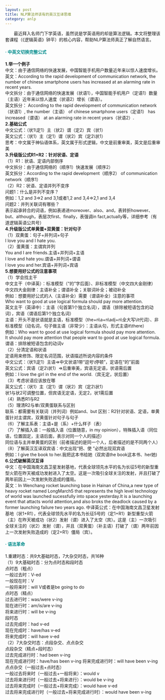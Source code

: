 ```yaml
---
layout: post
title: NLP算法师该有的英汉互译思维
category: anlp
---
```


&emsp;&emsp;最近拜入名师门下学英语，虽然说是学英语用的却是算法逻辑。本文将整理该套课程（《逻辑英语》钟平）的核心内容，帮助NLP算法师真正了解自然语言。          

#### <span style="color:#008B8B;">· 中英文切换完整公式</span>          
**1.举一个例子**        
中文：由于通信网络的快速发展，中国智能手机用户数量近年来以惊人速度增长。           
英文：According to the rapid development of communication network, the number of chinese smartphone users has increased at an alarming rate in recent years.      
中文拆分：由于通信网络的快速发展（状语1），中国智能手机用户（定语1）数量（主语）近年来以惊人速度（状语2）增长（谓语）。      
英文拆分： According to the rapid development of communication network（状语1）, the number（主语） of chinese smartphone users（定语1） has increased（谓语） at an alarming rate in recent years（状语2）.      
**2.基础公式**      
中文公式：（状1\定1）主（状2）谓（定2）宾（状1）           
英文公式：（状1）主（定1）谓（状2）宾（定2\状1）       
思考：中文属于神仙语体系，英文属于形式逻辑，中文是前重审美，英文是后重审美           
**3.升级版公式R1+R2：针对状语、定语**      
（1）R1：状语、定语内部倒序       
中文拆分：由于通信网络的（顺序1）快速发展（顺序2）            
英文拆分：According to the rapid development（顺序2） of communication network（顺序1）      
（2）R2：状语、定语并列不变序        
问题1：什么是并列不变序？       
例如：1,2 and 3=>2 and 3,1或者1,2 and 3,4=>2,1 and 3,4       
问题2：并列关联词有哪些？      
表示起承转合的词语，例如表递进moreover、also、and，表转折however、but、although，表层次first、finally，表强调in fact,actually等，详细参考（有道逻辑英语公共号）      
**4.升级版公式单黄蛋+双黄蛋：针对句子**       
（1）双黄蛋：句子+并列词+句子        
I love you and I hate you.    
（2）蛋黄蛋：主谓宾并列        
You and I are friends.主语+并列词+主语        
I love and hate you.谓语+并列词+谓语       
I love you and her.宾语+并列词+宾语         
**5.想要用好公式的注意事项**         
（1）学会找主干        
中文主干（中译英）：标准模型（“的”字后面）、非标准模型（中文四大金刚律）         
中文四大金刚律：主语补全；谓语补全；关联词补全；被动补全       
例如：想要用好公式的人（主语补全）需要（谓语补全）注意的事项     
Who want to good at use logical formula should pay more attention.    
英文主干（英译中）：主语（句首第1个独立名词），谓语（排除被短语包含的动词），宾语（谓语后第1个独立名词）         
主语：开头不是状语就是主语，标准模型（the+n\a+n\adj+n\全大写\it代词）、非标准模型（动名词，句子做主语（非常少）：主语从句，形式主语it\there）       
例如：Who want to good at use logical formula should pay more attention.           
It should pay more attention that people want to good at use logical formula.    
谓语：排除被短语包含的动词v       
（2）分清定语和状语         
定语用来修饰、限定名词范围，状语描述所说内容的条件        
中文公式：（状1\定1）主语=>中文状语1带“逗号\停顿”，定语在“的”前面      
英文公式：宾语（定2\状1）=>后重审美，宾语无定语，状语需后置        
例如：I love the girl in the end of the world.（宾无定，状后置）     
（3）考虑状语应该放在哪        
英文公式：（状1）主（定1）谓（状2）宾（定2\状1）         
状1与状2可调整位置，但宾语无定语，无定2，状1需后置       
（4）熟悉R1与R2    
（5）理清R2与单/双黄蛋联系与区别       
联系：都需要有关联词（并列词）例如and、but
区别：R2针对状语、定语，单黄蛋针对主谓宾，双黄蛋针对句子与句子         
（6）了解主系表：主语+是（系）+什么样子（表）               
（7）了解插入语：一般插入语（位置随意，in my opinion），特殊插入语（同位语，位置固定，主语后面，表示对同一个人的描述）         
同位语与主并单黄蛋的区别（前者描述的是同一个人，后者描述的是不同两个人）             
（8）了解英汉互译双宾语：中文出现“把、使 ”必然出现双宾语          
例如：I give the book to her.我把这本书给她（双宾语the book这本书、her她)    
**6.公式破解英汉互译**    
中文：在中国海南文昌卫星发射基地，代表全球领先水平的名为长征5号的新型重型火箭在昨天被成功发射进入了太空。这是一次吸引全球关注的发射，并且打破了两年前因上一次发射失败造成的僵局。          
英文：In Wenchang rocket launching base in Hainan of China,a new type of heavy rocket named LongMarch5 that represents the high level technology of world was launched sucessfully into space yesterday.It is a launching event that attacts world attention,and also broks the deadlock caused by a former launching failure two years ago.
中译英公式：在中国海南文昌卫星发射基地（状1+R1），代表全球领先水平的名为长征5号的（定1+R1）新型重型火箭（主）在昨天被成功（状2）发射（谓）进入了太空（宾）。这是（主）一次吸引全球关注的（状2）发射（谓），并且（双黄蛋）（补主语）打破了（谓）两年前因上一次发射失败造成的（定2+R1）僵局（宾）。          

#### <span style="color:#008B8B;">· 语法革命</span>         
1.重建时态：共9大基础时态，7大杂交时态，共16种          
（1）9大基础时态：分为点时态和段时态                 
点时态（粗点）        
一般过去时：V-ed       
一般现在时：V    
一般将来时：will V或者是be going to do         
点时态（精点）      
过去进行时：was/were v-ing      
现在进行时：am/is/are v-ing      
将来进行时：will be v-ing      
段时态        
过去完成时：had v-ed         
现在完成时：have/has v-ed      
将来完成时：will have v-ed       
（2）7大杂交时态：点段杂交、点点杂交         
点段杂交（精点+段时态）        
过去完成进行时：had been v-ing      
现在完成进行时：have/has been v-ing
将来完成进行时：will have been v-ing      
点点杂交（一般过去+点时态）         
一般过去将来时（一般过去+一般将来）：would v   
过去将来进行时（一般过去+将来进行）：would be v-ing     
过去将来完成时（一般过去+将来完成）：would have v-ed     
过去将来完成进行时（一般过去+将来完成进行时）：would have been v-ing      

